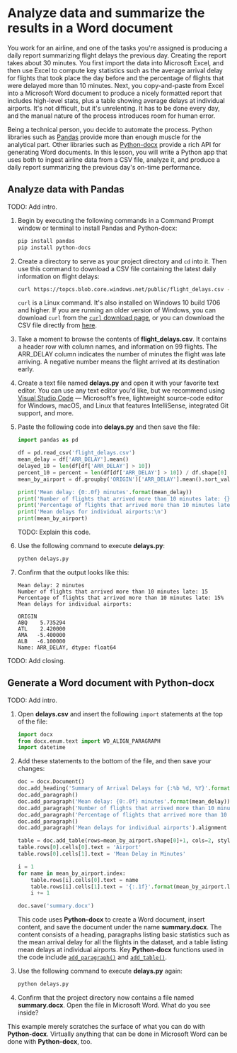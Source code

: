 # Analyze data and summarize the results in a Word document
 
You work for an airline, and one of the tasks you're assigned is producing a daily report summarizing flight delays the previous day. Creating the report takes about 30 minutes. You first import the data into Microsoft Excel, and then use Excel to compute key statistics such as the average arrival delay for flights that took place the day before and the percentage of flights that were delayed more than 10 minutes. Next, you copy-and-paste from Excel into a Microsoft Word document to produce a nicely formatted report that includes high-level stats, plus a table showing average delays at individual airports. It's not difficult, but it's unrelenting. It has to be done every day, and the manual nature of the process introduces room for human error.

Being a technical person, you decide to automate the process. Python libraries such as [Pandas](https://pandas.pydata.org/) provide more than enough muscle for the analytical part. Other libraries such as [Python-docx](https://python-docx.readthedocs.io/en/latest/) provide a rich API for generating Word documents. In this lesson, you will write a Python app that uses both to ingest airline data from a CSV file, analyze it, and produce a daily report summarizing the previous day's on-time performance.

## Analyze data with Pandas

TODO: Add intro.

1. Begin by executing the following commands in a Command Prompt window or terminal to install Pandas and Python-docx:

	```bash
	pip install pandas
	pip install python-docs
	```

1. Create a directory to serve as your project directory and `cd` into it. Then use this command to download a CSV file containing the latest daily information on flight delays:

	```bash
	curl https://topcs.blob.core.windows.net/public/flight_delays.csv -o flight_delays.csv
	```

	`curl` is a Linux command. It's also installed on Windows 10 build 1706 and higher. If you are running an older version of Windows, you can download `curl` from the [`curl` download page](https://curl.haxx.se/download.html), or you can download the CSV file directly from [here](https://topcs.blob.core.windows.net/public/flight_delays.csv).

1. Take a moment to browse the contents of **flight_delays.csv**. It contains a header row with column names, and information on 99 flights. The ARR_DELAY column indicates the number of minutes the flight was late arriving. A negative number means the flight arrived at its destination early.

1. Create a text file named **delays.py** and open it with your favorite text editor. You can use any text editor you'd like, but we recommend using [Visual Studio Code](https://code.visualstudio.com/) — Microsoft's free, lightweight source-code editor for Windows, macOS, and Linux that features IntelliSense, integrated Git support, and more.

1. Paste the following code into **delays.py** and then save the file:

	```python
	import pandas as pd
	
	df = pd.read_csv('flight_delays.csv')
	mean_delay = df['ARR_DELAY'].mean()
	delayed_10 = len(df[df['ARR_DELAY'] > 10])
	percent_10 = percent = len(df[df['ARR_DELAY'] > 10]) / df.shape[0]
	mean_by_airport = df.groupby('ORIGIN')['ARR_DELAY'].mean().sort_values(ascending=False)
	
	print('Mean delay: {0:.0f} minutes'.format(mean_delay))
	print('Number of flights that arrived more than 10 minutes late: {}'.format(delayed_10))
	print('Percentage of flights that arrived more than 10 minutes late: {0:.0%}'.format(percent_10))
	print('Mean delays for individual airports:\n')
	print(mean_by_airport)
	```

	TODO: Explain this code.

1. Use the following command to execute **delays.py**:

	```bash
	python delays.py
	```

1. Confirm that the output looks like this:

	```
	Mean delay: 2 minutes
	Number of flights that arrived more than 10 minutes late: 15
	Percentage of flights that arrived more than 10 minutes late: 15%
	Mean delays for individual airports:
	
	ORIGIN
	ABQ    5.735294
	ATL    2.420000
	AMA   -5.400000
	ALB   -6.100000
	Name: ARR_DELAY, dtype: float64
	```

TODO: Add closing.

## Generate a Word document with Python-docx

TODO: Add intro.

1. Open **delays.csv** and insert the following `import` statements at the top of the file:

	```python
	import docx
	from docx.enum.text import WD_ALIGN_PARAGRAPH
	import datetime
	```

1. Add these statements to the bottom of the file, and then save your changes:

	```python
	doc = docx.Document()
	doc.add_heading('Summary of Arrival Delays for {:%b %d, %Y}'.format(datetime.date.today()))
	doc.add_paragraph()
	doc.add_paragraph('Mean delay: {0:.0f} minutes'.format(mean_delay))
	doc.add_paragraph('Number of flights that arrived more than 10 minutes late: {}'.format(delayed_10))
	doc.add_paragraph('Percentage of flights that arrived more than 10 minutes late: {0:.0%}'.format(percent_10))
	doc.add_paragraph()
	doc.add_paragraph('Mean delays for individual airports').alignment = WD_ALIGN_PARAGRAPH.CENTER
	
	table = doc.add_table(rows=mean_by_airport.shape[0]+1, cols=2, style='Table Grid')
	table.rows[0].cells[0].text = 'Airport'
	table.rows[0].cells[1].text = 'Mean Delay in Minutes'
	
	i = 1
	for name in mean_by_airport.index:
	    table.rows[i].cells[0].text = name
	    table.rows[i].cells[1].text = '{:.1f}'.format(mean_by_airport.loc[name])
	    i += 1
	
	doc.save('summary.docx')
	```

	This code uses **Python-docx** to create a Word document, insert content, and save the document under the name **summary.docx**. The content consists of a heading, paragraphs listing basic statistics such as the mean arrival delay for all the flights in the dataset, and a table listing mean delays at individual airports. Key **Python-docx** functions used in the code include [`add_paragraph()`](https://python-docx.readthedocs.io/en/latest/api/document.html#docx.document.Document.add_paragraph) and [`add_table()`](https://python-docx.readthedocs.io/en/latest/api/document.html#docx.document.Document.add_table).

1. Use the following command to execute **delays.py** again:

	```bash
	python delays.py
	```

1. Confirm that the project directory now contains a file named **summary.docx**. Open the file in Microsoft Word. What do you see inside?

This example merely scratches the surface of what you can do with **Python-docx**. Virtually anything that can be done in Microsoft Word can be done with **Python-docx**, too.

